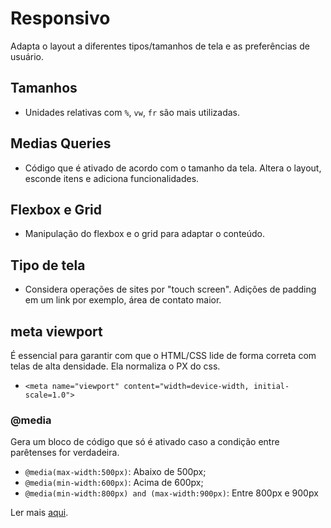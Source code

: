 # Responsivo

Adapta o layout a diferentes tipos/tamanhos de tela e as preferências de usuário.

## Tamanhos

- Unidades relativas com `%`, `vw`, `fr` são mais utilizadas.

## Medias Queries

- Código que é ativado de acordo com o tamanho da tela. Altera o layout, esconde itens e adiciona funcionalidades.

## Flexbox e Grid

- Manipulação do flexbox e o grid para adaptar o conteúdo.

## Tipo de tela

- Considera operações de sites por "touch screen". Adições de padding em um link por exemplo, área de contato maior.

## meta viewport

É essencial para garantir com que o HTML/CSS lide de forma correta com telas de alta densidade. Ela normaliza o PX do css.

- `<meta name="viewport" content="width=device-width, initial-scale=1.0">`

### @media

Gera um bloco de código que só é ativado caso a condição entre parêtenses for verdadeira.

- `@media(max-width:500px)`: Abaixo de 500px;
- `@media(min-width:600px)`: Acima de 600px;
- `@media(min-width:800px) and (max-width:900px)`: Entre 800px e 900px

Ler mais [aqui](https://developer.mozilla.org/pt-BR/docs/Web/CSS/CSS_media_queries/Using_media_queries).
